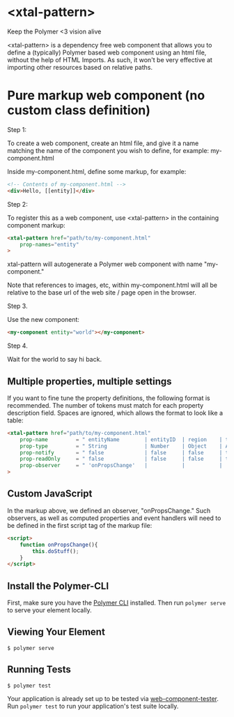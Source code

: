 # \<xtal-pattern\>

Keep the Polymer &lt;3 vision alive

\<xtal-pattern\> is a dependency free web component that allows you to define a (typically) Polymer based web component using an html file, without the help of HTML Imports.  As such, it won't be very effective at importing other resources based on relative paths.

# Pure markup web component (no custom class definition)

Step 1:

To create a web component, create an html file, and give it a name matching the name of the component you wish to define, for example:  my-component.html

Inside my-component.html, define some markup, for example:

```html
<!-- Contents of my-component.html -->
<div>Hello, [[entity]]</div>
```

Step 2:

To register this as a web component, use \<xtal-pattern\> in the containing component markup:

```html
<xtal-pattern href="path/to/my-component.html"
    prop-names="entity"
>
```

xtal-pattern will autogenerate a Polymer web component with name "my-component."

Note that references to images, etc, within my-component.html will all be relative to the base url of the web site / page open in the browser.

Step 3.

Use the new component:

```html
<my-component entity="world"></my-component>
```

Step 4.

Wait for the world to say hi back.

## Multiple properties, multiple settings

If you want to fine tune the property definitions, the following format is recommended.  The number of tokens must match for each property description field.  Spaces are ignored, which allows the format to look like a table:

```html
<xtal-pattern href="path/to/my-component.html"
    prop-name         = " entityName        | entityID  | region    | transactions"
    prop-type         = " String            | Number    | Object    | Array       "
    prop-notify       = " false             | false     | false     | true        "
    prop-readOnly     = " false             | false     | false     | true        "
    prop-observer     = " 'onPropsChange'   |           |           |             "
>
```

## Custom JavaScript

In the markup above, we defined an observer, "onPropsChange."  Such observers, as well as computed properties and event handlers will need to be defined in the first script tag of the markup file:

```html
<script>
    function onPropsChange(){
        this.doStuff();
    }
</script>
```




## Install the Polymer-CLI

First, make sure you have the [Polymer CLI](https://www.npmjs.com/package/polymer-cli) installed. Then run `polymer serve` to serve your element locally.

## Viewing Your Element

```
$ polymer serve
```

## Running Tests

```
$ polymer test
```

Your application is already set up to be tested via [web-component-tester](https://github.com/Polymer/web-component-tester). Run `polymer test` to run your application's test suite locally.
